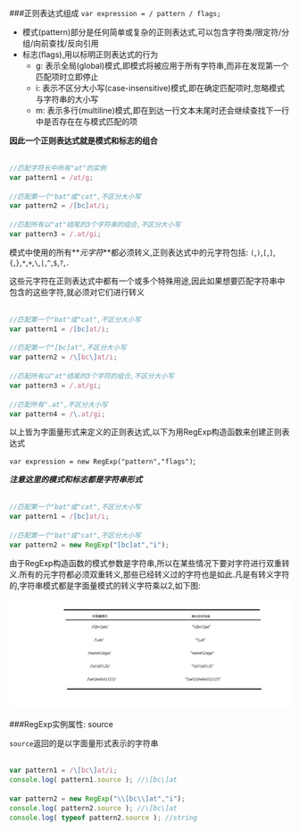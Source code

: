 ###正则表达式组成
`var expression = / pattern / flags;`

- 模式(pattern)部分是任何简单或复杂的正则表达式,可以包含字符类/限定符/分组/向前查找/反向引用
- 标志(flags),用以标明正则表达式的行为
    + g: 表示全局(global)模式,即模式将被应用于所有字符串,而非在发现第一个匹配项时立即停止
    + i: 表示不区分大小写(case-insensitive)模式,即在确定匹配项时,忽略模式与字符串的大小写
    + m: 表示多行(multiline)模式,即在到达一行文本末尾时还会继续查找下一行中是否存在在与模式匹配的项

**因此一个正则表达式就是模式和标志的组合**

```javascript

//匹配字符长中所有"at"的实例
var pattern1 = /at/g;

//匹配第一个"bat"或"cat",不区分大小写
var pattern2 = /[bc]at/i;

//匹配所有以"at"结尾的3个字符串的组合,不区分大小写
var pattern3 = /.at/gi;

```

模式中使用的所有**_元字符_**都必须转义,正则表达式中的元字符包括:
`(`,`)`,`[`,`]`,`{`,`}`,`*`,`+`,`\`,`|`,`^`,`$`,`?`,`.`

这些元字符在正则表达式中都有一个或多个特殊用途,因此如果想要匹配字符串中包含的这些字符,就必须对它们进行转义

```javascript

//匹配第一个"bat"或"cat",不区分大小写
var pattern1 = /[bc]at/i;

//匹配第一个"[bc]at",不区分大小写
var pattern2 = /\[bc\]at/i;

//匹配所有以"at"结尾的3个字符的组合,不区分大小写
var pattern3 = /.at/gi;

//匹配所有".at",不区分大小写
var pattern4 = /\.at/gi;

```

以上皆为字面量形式来定义的正则表达式,以下为用RegExp构造函数来创建正则表达式

`var expression = new RegExp("pattern","flags")`;

**_注意这里的模式和标志都是字符串形式_**

```javascript

//匹配第一个"bat"或"cat",不区分大小写
var pattern1 = /[bc]at/i;

//匹配第一个"bat"或"cat",不区分大小写
var pattern2 = new RegExp("[bc]at","i");

```

由于RegExp构造函数的模式参数是字符串,所以在某些情况下要对字符进行双重转义.所有的元字符都必须双重转义,那些已经转义过的字符也是如此.凡是有转义字符的,字符串模式都是字面量模式的转义字符乘以2,如下图:

![](RegExp.png)

###RegExp实例属性: source

`source`返回的是以字面量形式表示的字符串

```javascript

var pattern1 = /\[bc\]at/i;
console.log( pattern1.source ); //\[bc\]at

var pattern2 = new RegExp("\\[bc\\]at","i");
console.log( pattern2.source ); //\[bc\]at
console.log( typeof pattern2.source ); //string
```
 